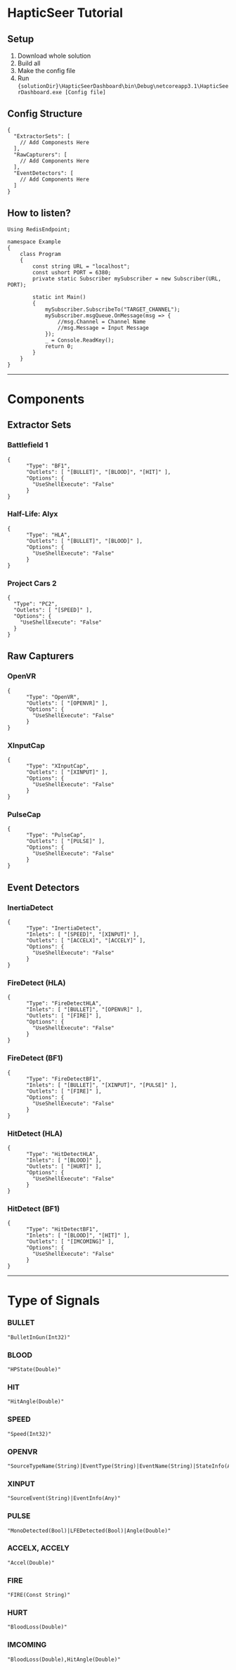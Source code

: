 # HapticSeer Tutorial
## Setup
1. Download whole solution
2. Build all
3. Make the config file
4. Run ```{solutionDir}\HapticSeerDashboard\bin\Debug\netcoreapp3.1\HapticSeerDashboard.exe [Config file]```
## Config Structure
```json=
{
  "ExtractorSets": [
    // Add Componests Here
  ],
  "RawCapturers": [
    // Add Components Here
  ],
  "EventDetectors": [
    // Add Components Here
  ]
}
```
## How to listen?
```csharp=
Using RedisEndpoint;

namespace Example
{
    class Program
    {
        const string URL = "localhost";
        const ushort PORT = 6380;
        private static Subscriber mySubscriber = new Subscriber(URL, PORT);

        static int Main()
        {
            mySubscriber.SubscribeTo("TARGET_CHANNEL");
            mySubscriber.msgQueue.OnMessage(msg => {
                //msg.Channel = Channel Name
                //msg.Message = Input Message
            });
            _ = Console.ReadKey();
            return 0;
        }
    }
}
```
---
# Components
## Extractor Sets

### Battlefield 1
```json=
{
      "Type": "BF1",
      "Outlets": [ "[BULLET]", "[BLOOD]", "[HIT]" ],
      "Options": {
        "UseShellExecute": "False"
      }
}
```
### Half-Life: Alyx
```json=
{
      "Type": "HLA",
      "Outlets": [ "[BULLET]", "[BLOOD]" ],
      "Options": {
        "UseShellExecute": "False"
      }
}
```
### Project Cars 2
```json=
{
  "Type": "PC2",
  "Outlets": [ "[SPEED]" ],
  "Options": {
    "UseShellExecute": "False"
  }
}
```
## Raw Capturers
### OpenVR
```json=
{
      "Type": "OpenVR",
      "Outlets": [ "[OPENVR]" ],
      "Options": {
        "UseShellExecute": "False"
      }
}
```
### XInputCap
```json=
{
      "Type": "XInputCap",
      "Outlets": [ "[XINPUT]" ],
      "Options": {
        "UseShellExecute": "False"
      }
}
```
### PulseCap
```json=
{
      "Type": "PulseCap",
      "Outlets": [ "[PULSE]" ],
      "Options": {
        "UseShellExecute": "False"
      }
}
```
## Event Detectors
### InertiaDetect
```json=
{
      "Type": "InertiaDetect",
      "Inlets": [ "[SPEED]", "[XINPUT]" ],
      "Outlets": [ "[ACCELX]", "[ACCELY]" ],
      "Options": {
        "UseShellExecute": "False"
      }
}
```
### FireDetect (HLA)
```json=
{
      "Type": "FireDetectHLA",
      "Inlets": [ "[BULLET]", "[OPENVR]" ],
      "Outlets": [ "[FIRE]" ],
      "Options": {
        "UseShellExecute": "False"
      }
}
```
### FireDetect (BF1)
```json=
{
      "Type": "FireDetectBF1",
      "Inlets": [ "[BULLET]", "[XINPUT]", "[PULSE]" ],
      "Outlets": [ "[FIRE]" ],
      "Options": {
        "UseShellExecute": "False"
      }
}
```
### HitDetect (HLA)
```json=
{
      "Type": "HitDetectHLA",
      "Inlets": [ "[BLOOD]" ],
      "Outlets": [ "[HURT]" ],
      "Options": {
        "UseShellExecute": "False"
      }
}
```
### HitDetect (BF1)
```json=
{
      "Type": "HitDetectBF1",
      "Inlets": [ "[BLOOD]", "[HIT]" ],
      "Outlets": [ "[IMCOMING]" ],
      "Options": {
        "UseShellExecute": "False"
      }
}
```
---
# Type of Signals
### BULLET
```
"BulletInGun(Int32)"
```
### BLOOD
```
"HPState(Double)"
```
### HIT
```
"HitAngle(Double)"
```
### SPEED
```
"Speed(Int32)"
```
### OPENVR
```
"SourceTypeName(String)|EventType(String)|EventName(String)|StateInfo(Any)"
```
### XINPUT
```
"SourceEvent(String)|EventInfo(Any)"
```
### PULSE
```
"MonoDetected(Bool)|LFEDetected(Bool)|Angle(Double)"
```
### ACCELX, ACCELY
```
"Accel(Double)"
```
### FIRE
```
"FIRE(Const String)"
```
### HURT
```
"BloodLoss(Double)"
```
### IMCOMING
```
"BloodLoss(Double),HitAngle(Double)"
```